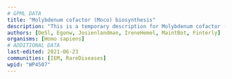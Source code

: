 ```yaml
---
# GPML DATA
title: "Molybdenum cofactor (Moco) biosynthesis"
description: "This is a temporary description for Molybdenum cofactor (Moco) biosynthesis"
authors: [DeSl, Egonw, Josienlandman, IreneHemel, MaintBot, Finterly]
organisms: [Homo sapiens]
# ADDITIONAL DATA
last-edited: 2021-06-23
communities: [IEM, RareDiseases]
wpid: "WP4507"
---
```

